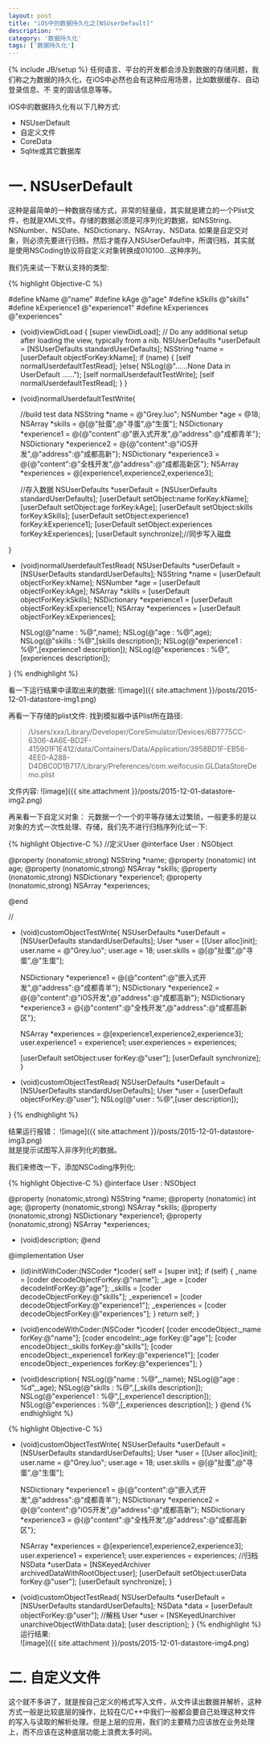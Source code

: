 ```yaml
---
layout: post
title: "iOS中的数据持久化之[NSUserDefault]"
description: ""
category: '数据持久化'
tags: ['数据持久化']
---
```

{% include JB/setup %}
任何语言、平台的开发都会涉及到数据的存储问题，我们称之为数据的持久化，在iOS中必然也会有这种应用场景，比如数据缓存、自动登录信息、不 变的固话信息等等。

iOS中的数据持久化有以下几种方式: 

* NSUserDefault
* 自定义文件
* CoreData
* Sqlite或其它数据库

<!--more-->

# 一. NSUserDefault
这种是最简单的一种数据存储方式，非常的轻量级，其实就是建立的一个Plist文件，也就是XML文件。存储的数据必须是可序列化的数据，如NSString、NSNumber、NSDate、NSDictionary、NSArray、NSData.
如果是自定交对象，则必须先要进行归档，然后才能存入NSUserDefault中，所谓归档，其实就是使用NSCoding协议将自定义对象转换成010100...这种序列。

我们先来试一下默认支持的类型:

{% highlight Objective-C %}

#define kName @"name"
#define kAge  @"age"
#define kSkills @"skills"
#define kExperience1 @"experience1"
#define kExperiences @"experiences"


- (void)viewDidLoad {
    [super viewDidLoad];
    // Do any additional setup after loading the view, typically from a nib.
    NSUserDefaults *userDefault = [NSUserDefaults standardUserDefaults];
    NSString *name = [userDefault objectForKey:kName];
    if (name) {
        [self normalUserdefaultTestRead];
    }else{
        NSLog(@"......None Data in UserDefault ......");
        [self normalUserdefaultTestWrite];
        [self normalUserdefaultTestRead];
    }
}


- (void)normalUserdefaultTestWrite{
    
    //build test data
    NSString *name = @"Grey.luo";
    NSNumber *age = @18;
    NSArray *skills = @[@"扯蛋",@"寻蛋",@"生蛋"];
    NSDictionary *experience1 = @{@"content":@"嵌入式开发",@"address":@"成都青羊"};
    NSDictionary *experience2 = @{@"content":@"iOS开发",@"address":@"成都高新"};
    NSDictionary *experience3 = @{@"content":@"全栈开发",@"address":@"成都高新区"};
    NSArray *experiences = @[experience1,experience2,experience3];
    
    //存入数据
    NSUserDefaults *userDefault = [NSUserDefaults standardUserDefaults];
    [userDefault setObject:name forKey:kName];
    [userDefault setObject:age forKey:kAge];
    [userDefault setObject:skills forKey:kSkills];
    [userDefault setObject:experience1 forKey:kExperience1];
    [userDefault setObject:experiences forKey:kExperiences];
    [userDefault synchronize];//同步写入磁盘
    
}

- (void)normalUserdefaultTestRead{
    NSUserDefaults *userDefault = [NSUserDefaults standardUserDefaults];
    NSString *name = [userDefault objectForKey:kName];
    NSNumber *age = [userDefault objectForKey:kAge];
    NSArray *skills = [userDefault objectForKey:kSkills];
    NSDictionary *experience1 = [userDefault objectForKey:kExperience1];
    NSArray *experiences  = [userDefault objectForKey:kExperiences];
    
    NSLog(@"name : %@",name);
    NSLog(@"age : %@",age);
    NSLog(@"skills : %@",[skills description]);
    NSLog(@"experience1 : %@",[experience1 description]);
    NSLog(@"experiences : %@",[experiences description]);
    
}
{% endhighlight %}  

看一下运行结果中读取出来的数据:
![image]({{ site.attachment }}/posts/2015-12-01-datastore-img1.png)   

再看一下存储的plist文件:
找到模拟器中该Plist所在路径:
> /Users/xxx/Library/Developer/CoreSimulator/Devices/6B7775CC-6306-4A6E-BD2F-415901F1E412/data/Containers/Data/Application/3958BD1F-EB56-4EE0-A288-D4DBC0D1B717/Library/Preferences/com.weifocusio.GLDataStoreDemo.plist

文件内容:
![image]({{ site.attachment }}/posts/2015-12-01-datastore-img2.png)   


再来看一下自定义对象：
元数据一个一个的平等存储太过繁琐，一般更多的是以对象的方式一次性处理、存储，我们先不进行归档序列化试一下:

{% highlight Objective-C %}
//定义User
@interface User : NSObject

@property (nonatomic,strong) NSString *name;
@property (nonatomic)  int age;
@property (nonatomic,strong) NSArray *skills;
@property (nonatomic,strong) NSDictionary *experience1;
@property (nonatomic,strong) NSArray *experiences;

@end

//
- (void)customObjectTestWrite{
    NSUserDefaults *userDefault = [NSUserDefaults standardUserDefaults];
    User *user = [[User alloc]init];
    user.name = @"Grey.luo";
    user.age = 18;
    user.skills = @[@"扯蛋",@"寻蛋",@"生蛋"];
    
    NSDictionary *experience1 = @{@"content":@"嵌入式开发",@"address":@"成都青羊"};
    NSDictionary *experience2 = @{@"content":@"iOS开发",@"address":@"成都高新"};
    NSDictionary *experience3 = @{@"content":@"全栈开发",@"address":@"成都高新区"};

    NSArray *experiences = @[experience1,experience2,experience3];
    user.experience1 = experience1;
    user.experiences = experiences;
    
    
    [userDefault setObject:user forKey:@"user"];
    [userDefault synchronize];
}


- (void)customObjectTestRead{
    NSUserDefaults *userDefault = [NSUserDefaults standardUserDefaults];
    User *user = [userDefault objectForKey:@"user"];
    NSLog(@"user : %@",[user description]);
    
}
{% endhighlight %}  

结果运行报错：
![image]({{ site.attachment }}/posts/2015-12-01-datastore-img3.png)   
就是提示试图写入非序列化的数据。

我们来修改一下，添加NSCoding序列化:

{% highlight Objective-C %}
@interface User : NSObject<NSCoding>

@property (nonatomic,strong) NSString *name;
@property (nonatomic)  int age;
@property (nonatomic,strong) NSArray *skills;
@property (nonatomic,strong) NSDictionary *experience1;
@property (nonatomic,strong) NSArray *experiences;

- (void)description;
@end

@implementation User
- (id)initWithCoder:(NSCoder *)coder{
    self = [super init];
    if (self) {
        _name = [coder decodeObjectForKey:@"name"];
        _age = [coder decodeIntForKey:@"age"];
        _skills = [coder decodeObjectForKey:@"skills"];
        _experience1 = [coder decodeObjectForKey:@"experience1"];
        _experiences = [coder decodeObjectForKey:@"experiences"];
    }
    return self;
}

- (void)encodeWithCoder:(NSCoder *)coder{
    [coder encodeObject:_name forKey:@"name"];
    [coder encodeInt:_age forKey:@"age"];
    [coder encodeObject:_skills forKey:@"skills"];
    [coder encodeObject:_experience1 forKey:@"experience1"];
    [coder encodeObject:_experiences forKey:@"experiences"];
}

- (void)description{
    NSLog(@"name : %@",_name);
    NSLog(@"age : %d",_age);
    NSLog(@"skills : %@",[_skills description]);
    NSLog(@"experience1 : %@",[_experience1 description]);
    NSLog(@"experiences : %@",[_experiences description]);
}
@end
{% endhighlight %}  



{% highlight Objective-C %}
- (void)customObjectTestWrite{
    NSUserDefaults *userDefault = [NSUserDefaults standardUserDefaults];
    User *user = [[User alloc]init];
    user.name = @"Grey.luo";
    user.age = 18;
    user.skills = @[@"扯蛋",@"寻蛋",@"生蛋"];
    
    NSDictionary *experience1 = @{@"content":@"嵌入式开发",@"address":@"成都青羊"};
    NSDictionary *experience2 = @{@"content":@"iOS开发",@"address":@"成都高新"};
    NSDictionary *experience3 = @{@"content":@"全栈开发",@"address":@"成都高新区"};

    NSArray *experiences = @[experience1,experience2,experience3];
    user.experience1 = experience1;
    user.experiences = experiences;
    //归档
    NSData *userData = [NSKeyedArchiver archivedDataWithRootObject:user];
    [userDefault setObject:userData forKey:@"user"];
    [userDefault synchronize];
}


- (void)customObjectTestRead{
    NSUserDefaults *userDefault = [NSUserDefaults standardUserDefaults];
    NSData *data = [userDefault objectForKey:@"user"];
    //解档
    User *user = [NSKeyedUnarchiver unarchiveObjectWithData:data];
    [user description];
}
{% endhighlight %}  
运行结果:  
![image]({{ site.attachment }}/posts/2015-12-01-datastore-img4.png)   

# 二. 自定义文件
这个就不多讲了，就是按自己定义的格式写入文件，从文件读出数据并解析，这种方式一般是比较底层的操作，比较在C/C++中我们一般都会要自己处理这种文件的写入与读取的解析处理。但是上层的应用，我们的主要精力应该放在业务处理上，而不应该在这种底层功能上浪费太多时间。

